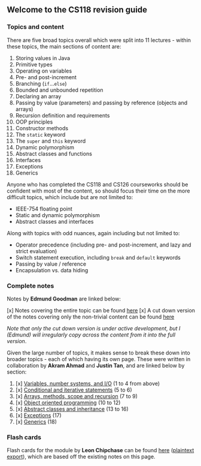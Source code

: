 ## Welcome to the CS118 revision guide

### Topics and content

There are five broad topics overall which were split into 11 lectures - within these topics, the main sections of content are:

1. Storing values in Java
2. Primitive types
3. Operating on variables
4. Pre- and post-increment
5. Branching (`if`...`else`)
6. Bounded and unbounded repetition
7. Declaring an array
8. Passing by value (parameters) and passing by reference (objects and arrays)
9. Recursion definition and requirements
10. OOP principles
11. Constructor methods
12. The `static` keyword
13. The `super` and `this` keyword
14. Dynamic polymorphism
15. Abstract classes and functions
16. Interfaces
17. Exceptions
18. Generics

Anyone who has completed the CS118 and CS126 courseworks should be confident with most of the content, so should focus their time on the more difficult topics, which include but are not limited to:
 - IEEE-754 floating point
 - Static and dynamic polymorphism
 - Abstract classes and interfaces

Along with topics with odd nuances, again including but not limited to:
 - Operator precedence (including pre- and post-increment, and lazy and strict evaluation)
 - Switch statement execution, including `break` and `default` keywords
 - Passing by value / reference
 - Encapsulation vs. data hiding



### Complete notes

Notes by **Edmund Goodman** are linked below:

[x]  Notes covering the entire topic can be found [here](./combined.html)
[x]  A cut down version of the notes covering only the non-trivial content can be found [here](cribSheet.html)

*Note that only the cut down version is under active development, but I (Edmund) will irregularly copy across the content from it into the full version*.



Given the large number of topics, it makes sense to break these down into broader topics - each of which having its own page. These were written in collaboration by **Akram Ahmad** and **Justin Tan**, and are linked below by section:

1. [x] [Variables, number systems, and I/O](part1.md) (1 to 4 from above)
2. [x] [Conditional and iterative statements](part2.md) (5 to 6)
3. [x] [Arrays, methods, scope and recursion](part3.md) (7 to 9)
4. [x] [Object oriented programming](part4.md) (10 to 12)
5. [x] [Abstract classes and inheritance](part5.md) (13 to 16)
6. [x] [Exceptions](part6.md) (17)
7. [x] [Generics](part7.md) (18)



### Flash cards

Flash cards for the module by **Leon Chipchase** can be found [here](https://quizlet.com/_9qa4vn?x=1jqt&i=18al03) ([plaintext export](../media/exportedQuizlet118.txt)), which are based off the existing notes on this page.

